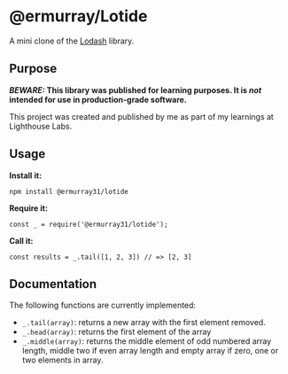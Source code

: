 # @ermurray/Lotide

A mini clone of the [Lodash](https://lodash.com) library.

## Purpose

**_BEWARE:_ This library was published for learning purposes. It is _not_ intended for use in production-grade software.**

This project was created and published by me as part of my learnings at Lighthouse Labs. 

## Usage

**Install it:**

`npm install @ermurray31/lotide`

**Require it:**

`const _ = require('@ermurray31/lotide');`

**Call it:**

`const results = _.tail([1, 2, 3]) // => [2, 3]`

## Documentation

The following functions are currently implemented:

* `_.tail(array)`: returns a new array with the first element removed.
* `_.head(array)`: returns the first element of the array
* `_.middle(array)`: returns the middle element of odd numbered array length, middle two if even array length and empty array if zero, one or two elements in array.
